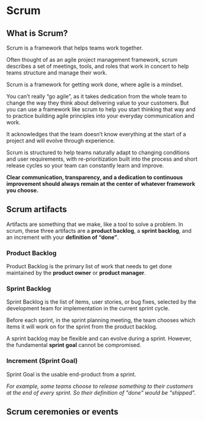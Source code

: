# Scrum

## What is Scrum?

Scrum is a framework that helps teams work together. 

Often thought of as an agile project management framework, scrum describes a set of meetings, tools, and roles that work in concert to help teams structure and manage their work.

Scrum is a framework for getting work done, where agile is a mindset. 

You can’t really “go agile”, as it takes dedication from the whole team to change the way they think about delivering value to your customers. But you can use a framework like scrum to help you start thinking that way and to practice building agile principles into your everyday communication and work.

It acknowledges that the team doesn’t know everything at the start of a project and will evolve through experience.

Scrum is structured to help teams naturally adapt to changing conditions and user requirements, with re-prioritization built into the process and short release cycles so your team can constantly learn and improve.

**Clear communication, transparency, and a dedication to continuous improvement should always remain at the center of whatever framework you choose.**


## Scrum artifacts

Artifacts are something that we make, like a tool to solve a problem. In scrum, these three artifacts are a **product backlog**, a **sprint backlog**, and an increment with your **definition of “done”**. 

### Product Backlog

Product Backlog is the primary list of work that needs to get done maintained by the **product owner** or **product manager**.

### Sprint Backlog

Sprint Backlog is the list of items, user stories, or bug fixes, selected by the development team for implementation in the current sprint cycle.

Before each sprint, in the sprint planning meeting, the team chooses which items it will work on for the sprint from the product backlog. 

A sprint backlog may be flexible and can evolve during a sprint. However, the fundamental **sprint goal** cannot be compromised.

### Increment (Sprint Goal)

Sprint Goal is the usable end-product from a sprint. 

*For example, some teams choose to release something to their customers at the end of every sprint. So their definition of "done" would be "shipped".*


## Scrum ceremonies or events